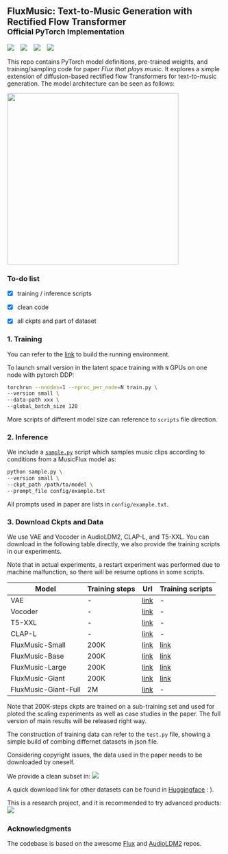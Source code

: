 ## FluxMusic: Text-to-Music Generation with Rectified Flow Transformer <br><sub>Official PyTorch Implementation</sub>

<a href="https://arxiv.org/abs/2409.00587"><img src="https://img.shields.io/static/v1?label=Paper&message=FluxMusic&color=purple&logo=arxiv"></a> &ensp;
<a href="https://huggingface.co/feizhengcong/fluxmusic"><img src="https://img.shields.io/static/v1?label=Models&message=HuggingFace&color=yellow"></a> &ensp;
  <a href="https://github.com/feizc/FluxMusic"><img src="https://img.shields.io/static/v1?label=Webpage&message=Cases&color=green"></a> &ensp;
  <a href="https://github.com/curtified/FluxMusicGUI"><img src="https://img.shields.io/static/v1?label=GUI&message=FluxMusic&color=orange&logo=demo"></a> &ensp;
</div>


This repo contains PyTorch model definitions, pre-trained weights, and training/sampling code for paper *Flux that plays music*. 
It explores a simple extension of diffusion-based rectified flow Transformers for text-to-music generation. The model architecture can be seen as follows: 

<img src=visuals/framework.png width=400 />


### To-do list

- [x] training / inference scripts
- [x] clean code
- [x] all ckpts and part of dataset


### 1. Training 

You can refer to the [link](https://github.com/black-forest-labs/flux) to build the running environment.

To launch small version in the latent space training with `N` GPUs on one node with pytorch DDP:
```bash
torchrun --nnodes=1 --nproc_per_node=N train.py \
--version small \
--data-path xxx \
--global_batch_size 128
```

More scripts of different model size can reference to `scripts` file direction. 


### 2. Inference 

We include a [`sample.py`](sample.py) script which samples music clips according to conditions from a MusicFlux model as:  
```bash
python sample.py \
--version small \
--ckpt_path /path/to/model \
--prompt_file config/example.txt
```

All prompts used in paper are lists in `config/example.txt`.


### 3. Download Ckpts and Data 

We use VAE and Vocoder in AudioLDM2, CLAP-L, and T5-XXL. You can download in the following table directly, we also provide the training scripts in our experiments. 

Note that in actual experiments, a restart experiment was performed due to machine malfunction, so there will be resume options in some scripts.


|  Model |Training steps  |  Url | Training scripts |  
|-------|--------|------------------|---------| 
| VAE | -| [link](https://huggingface.co/cvssp/audioldm2/tree/main/vae) | - |
| Vocoder |-| [link](https://huggingface.co/cvssp/audioldm2/tree/main/vocoder) | - |
| T5-XXL | - | [link](https://huggingface.co/stabilityai/stable-diffusion-3-medium-diffusers/tree/main/text_encoder_3) | - |
| CLAP-L | -|  [link](https://huggingface.co/laion/larger_clap_music/tree/main) | - |
| FluxMusic-Small |   200K     | [link](https://huggingface.co/feizhengcong/FluxMusic/blob/main/musicflow_s.pt)  |  [link](https://github.com/feizc/FluxMusic/blob/main/scripts/train_s.sh) | 
| FluxMusic-Base   |   200K    | [link](https://huggingface.co/feizhengcong/FluxMusic/blob/main/musicflow_b.pt)  | [link](https://github.com/feizc/FluxMusic/blob/main/scripts/train_b.sh) |  
| FluxMusic-Large   |  200K    | [link](https://huggingface.co/feizhengcong/FluxMusic/blob/main/musicflow_l.pt)  | [link](https://github.com/feizc/FluxMusic/blob/main/scripts/train_l.sh)  | 
| FluxMusic-Giant    |  200K   | [link](https://huggingface.co/feizhengcong/FluxMusic/blob/main/musicflow_g.pt)   | [link](https://github.com/feizc/FluxMusic/blob/main/scripts/train_g.sh) | 
| FluxMusic-Giant-Full    |  2M   | [link](https://huggingface.co/feizhengcong/FluxMusic/blob/main/musicflow_g_full.pt)   | - | 


Note that 200K-steps ckpts are trained on a sub-training set and used for ploted the scaling experiments as well as case studies in the paper. 
The full version of main results will be released right way. 

The construction of training data can refer to the `test.py` file, showing a simple build of combing differnet datasets in json file. 

Considering copyright issues, the data used in the paper needs to be downloaded by oneself.  

We provide a clean subset in: <a href="https://huggingface.co/datasets/feizhengcong/FluxMusic"><img src="https://img.shields.io/static/v1?label=Datasets&message=HuggingFace&color=blue"></a> &ensp; 

A quick download link for other datasets can be found in [Huggingface](https://huggingface.co/datasets?search=music) : ). 

This is a research project, and it is recommended to try advanced products: 
<a href="https://www.melodio.ai/"><img src="https://img.shields.io/static/v1?label=Recommend&message=Application&color=orange&logo=demo"></a> &ensp; 


### Acknowledgments

The codebase is based on the awesome [Flux](https://github.com/black-forest-labs/flux) and [AudioLDM2](https://github.com/haoheliu/AudioLDM2) repos. 





